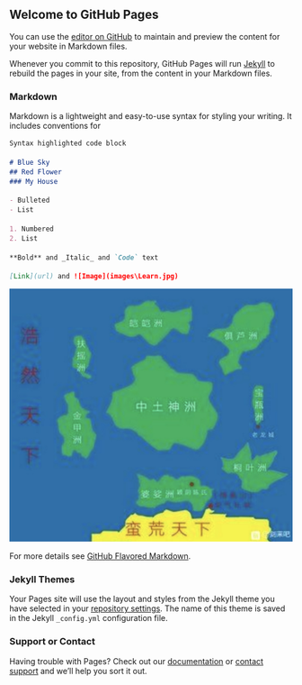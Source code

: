 ## Welcome to GitHub Pages

You can use the [editor on GitHub](https://github.com/shangchang/shangchang.github.io/edit/master/README.md) to maintain and preview the content for your website in Markdown files.

Whenever you commit to this repository, GitHub Pages will run [Jekyll](https://jekyllrb.com/) to rebuild the pages in your site, from the content in your Markdown files.

### Markdown

Markdown is a lightweight and easy-to-use syntax for styling your writing. It includes conventions for

```markdown
Syntax highlighted code block

# Blue Sky
## Red Flower
### My House

- Bulleted
- List

1. Numbered
2. List

**Bold** and _Italic_ and `Code` text

[Link](url) and ![Image](images\Learn.jpg)
```
<img
     src="/images/world.jpg"
     alt="Grapefruit slice atop a pile of other slices">

For more details see [GitHub Flavored Markdown](https://guides.github.com/features/mastering-markdown/).

### Jekyll Themes

Your Pages site will use the layout and styles from the Jekyll theme you have selected in your [repository settings](https://github.com/shangchang/shangchang.github.io/settings). The name of this theme is saved in the Jekyll `_config.yml` configuration file.

### Support or Contact

Having trouble with Pages? Check out our [documentation](https://help.github.com/categories/github-pages-basics/) or [contact support](https://github.com/contact) and we’ll help you sort it out.
